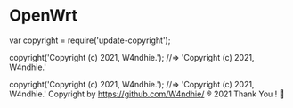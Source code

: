 # OpenWrt
var copyright = require('update-copyright');

copyright('Copyright (c) 2021, W4ndhie.');
//=> 'Copyright (c) 2021, W4ndhie.'

copyright('Copyright (c) 2021, W4ndhie.');
//=> 'Copyright (c) 2021, W4ndhie.'
Copyright by <url>https://github.com/W4ndhie/</url> ® 2021
Thank You ! 🤝
